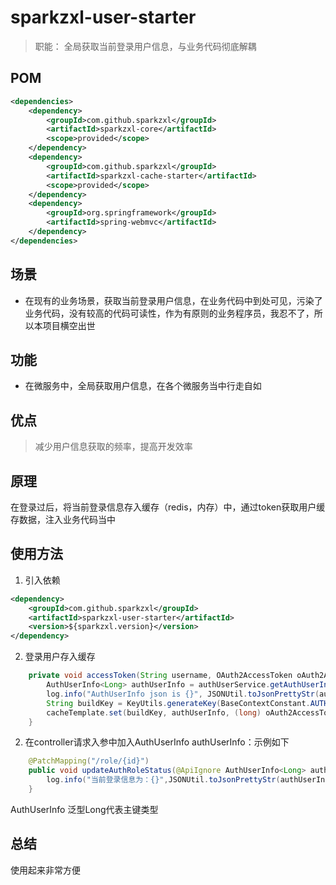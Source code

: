 # sparkzxl-user-starter

> 职能：
> 全局获取当前登录用户信息，与业务代码彻底解耦

## POM

```xml
<dependencies>
    <dependency>
        <groupId>com.github.sparkzxl</groupId>
        <artifactId>sparkzxl-core</artifactId>
        <scope>provided</scope>
    </dependency>
    <dependency>
        <groupId>com.github.sparkzxl</groupId>
        <artifactId>sparkzxl-cache-starter</artifactId>
        <scope>provided</scope>
    </dependency>
    <dependency>
        <groupId>org.springframework</groupId>
        <artifactId>spring-webmvc</artifactId>
    </dependency>
</dependencies>
```

## 场景

- 在现有的业务场景，获取当前登录用户信息，在业务代码中到处可见，污染了业务代码，没有较高的代码可读性，作为有原则的业务程序员，我忍不了，所以本项目横空出世

## 功能

- 在微服务中，全局获取用户信息，在各个微服务当中行走自如

## 优点

> 减少用户信息获取的频率，提高开发效率

## 原理

在登录过后，将当前登录信息存入缓存（redis，内存）中，通过token获取用户缓存数据，注入业务代码当中

## 使用方法

1. 引入依赖

```xml
<dependency>
    <groupId>com.github.sparkzxl</groupId>
    <artifactId>sparkzxl-user-starter</artifactId>
    <version>${sparkzxl.version}</version>
</dependency>
```

2. 登录用户存入缓存

```java
    private void accessToken(String username, OAuth2AccessToken oAuth2AccessToken) {
        AuthUserInfo<Long> authUserInfo = authUserService.getAuthUserInfo(username);
        log.info("AuthUserInfo json is {}", JSONUtil.toJsonPrettyStr(authUserInfo));
        String buildKey = KeyUtils.generateKey(BaseContextConstant.AUTH_USER, oAuth2AccessToken.getValue());
        cacheTemplate.set(buildKey, authUserInfo, (long) oAuth2AccessToken.getExpiresIn());
    }
```

2. 在controller请求入参中加入AuthUserInfo<Long> authUserInfo：示例如下

```java
    @PatchMapping("/role/{id}")
    public void updateAuthRoleStatus(@ApiIgnore AuthUserInfo<Long> authUserInfo) {
        log.info("当前登录信息为：{}",JSONUtil.toJsonPrettyStr(authUserInfo))
    }
```

AuthUserInfo<Long>  泛型Long代表主键类型

## 总结

使用起来非常方便
